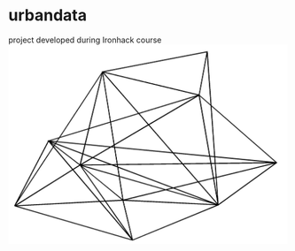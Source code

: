 # urbandata
project developed during Ironhack course
![alt text](https://github.com/Guilhermegcz/urbandata/blob/master/images/capa.jpg)
